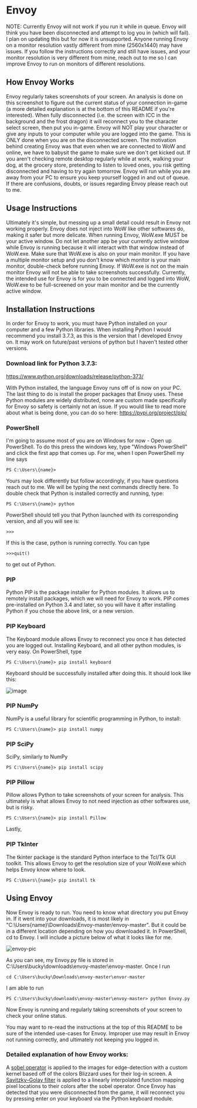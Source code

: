 # Envoy

NOTE: Currently Envoy will not work if you run it while in queue. Envoy will think you have been disconnected and attempt to log you in (which will fail). I plan on updating this but for now it is unsupported. Anyone running Envoy on a monitor resolution vastly different from mine (2560x1440) may have issues. If you follow the instructions correctly and still have issues, and your monitor resolution is very different from mine, reach out to me so I can improve Envoy to run on monitors of different resolutions.

## How Envoy Works

Envoy regularly takes screenshots of your screen. An analysis is done on this screenshot to figure out the current status of your connection in-game (a more detailed explanation is at the bottom of this README if you're interested). When fully disconnected (i.e. the screen with ICC in the background and the frost dragon) it will reconnect you to the character select screen, then put you in-game. Envoy will NOT play your character or give any inputs to your computer while you are logged into the game. This is ONLY done when you are on the disconnected screen. The motivation behind creating Envoy was that even when we are connected to WoW and online, we have to babysit the game to make sure we don't get kicked out. If you aren't checking remote desktop regularly while at work, walking your dog, at the grocery store, pretending to listen to loved ones, you risk getting disconnected and having to try again tomorrow. Envoy will run while you are away from your PC to ensure you keep yourself logged in and out of queue. If there are confusions, doubts, or issues regarding Envoy please reach out to me.

## Usage Instructions

Ultimately it's simple, but messing up a small detail could result in Envoy not working properly. Envoy does not inject into WoW like other softwares do, making it safer but more delicate. When running Envoy, WoW.exe MUST be your active window. Do not let another app be your currently active window while Envoy is running because it will interact with that window instead of WoW.exe. Make sure that WoW.exe is also on your main monitor. If you have a multiple monitor setup and you don't know which monitor is your main monitor, double-check before running Envoy. If WoW.exe is not on the main monitor Envoy will not be able to take screenshots successfully. Currently, the intended use for Envoy is for you to be connected and logged into WoW, WoW.exe to be full-screened on your main monitor and be the currently active window.

## Installation Instructions 

In order for Envoy to work, you must have Python installed on your computer and a few Python libraries. When installing Python I would recommend you install 3.7.3, as this is the version that I developed Envoy on. It may work on future/past versions of python but I haven't tested other versions.

### Download link for Python 3.7.3:
https://www.python.org/downloads/release/python-373/

With Python installed, the language Envoy runs off of is now on your PC. The last thing to do is install the proper packages that Envoy uses. These Python modules are widely distributed, none are custom made specifically for Envoy so safety is certainly not an issue. If you would like to read more about what is being done, you can do so here: https://pypi.org/project/pip/

### PowerShell
I'm going to assume most of you are on Windows for now - Open up PowerShell. To do this press the windows key, type "Windows PowerShell" and click the first app that comes up. For me, when I open PowerShell my line says
```
PS C:\Users\{name}>
```
Yours may look differently but follow accordingly, if you have questions reach out to me. We will be typing the next commands directly here. To double check that Python is installed correctly and running, type:
```
PS C:\Users\{name}> python
```

PowerShell should tell you that Python launched with its corresponding version, and all you will see is:
```
>>>
```
If this is the case, python is running correctly. You can type
```
>>>quit()
```
to get out of Python.

### PIP
Python PIP is the package installer for Python modules. It allows us to remotely install packages, which we will need for Envoy to work. PIP comes pre-installed on Python 3.4 and later, so you will have it after installing Python if you chose the above link, or a new version.

### PIP Keyboard
The Keyboard module allows Envoy to reconnect you once it has detected you are logged out. Installing Keyboard, and all other python modules, is very easy. On PowerShell, type
```
PS C:\Users\{name}> pip install keyboard
```
Keyboard should be successfully installed after doing this.
It should look like this:

![image](https://user-images.githubusercontent.com/115406246/194773896-ad25b026-d095-4a76-8814-954c728299d1.png)

### PIP NumPy
NumPy is a useful library for scientific programming in Python, to install:
```
PS C:\Users\{name}> pip install numpy
```

### PIP SciPy
SciPy, similarly to NumPy
```
PS C:\Users\{name}> pip install scipy
```

### PIP Pillow
Pillow allows Python to take screenshots of your screen for analysis. This ultimately is what allows Envoy to not need injection as other softwares use, but is risky.
```
PS C:\Users\{name}> pip install Pillow
```

Lastly,
### PIP TkInter
The tkinter package is the standard Python interface to the Tcl/Tk GUI toolkit. This allows Envoy to get the resolution size of your WoW.exe which helps Envoy know where to look.
```
PS C:\Users\{name}> pip install tk
```

## Using Envoy
Now Envoy is ready to run. You need to know what directory you put Envoy in. If it went into your downloads, it is most likely in "C:\Users\{name}\Downloads\Envoy-master/envoy-master". But it could be in a different location depending on how you downloaded it. In PowerShell, cd to Envoy. I will include a picture below of what it looks like for me.

![envoy-pic](https://user-images.githubusercontent.com/115406246/194773482-775508c7-924b-458b-8b87-72b3f7b96eb5.png)

As you can see, my Envoy.py file is stored in C:\Users\bucky\downloads\envoy-master\envoy-master. Once I run
```
cd C:\Users\bucky\Downloads\envoy-master\envor-master
```
I am able to run
```
PS C:\Users\bucky\downloads\envoy-master\envoy-master> python Envoy.py
```
Now Envoy is running and regularly taking screenshots of your screen to check your online status.

You may want to re-read the instructions at the top of this README to be sure of the intended use-cases for Envoy. Improper use may result in Envoy not running correctly, and ultimately not keeping you logged in.


### Detailed explanation of how Envoy works:
A [sobel operator](https://en.wikipedia.org/wiki/Sobel_operator) is applied to the images for edge-detection with a custom kernel based off of the colors Blizzard uses for their log-in screen. A [Savitzky–Golay filter](https://en.wikipedia.org/wiki/Savitzky%E2%80%93Golay_filter) is applied to a linearly interpolated function mapping pixel locations to their colors after the sobel operator. Once Envoy has detected that you were disconnected from the game, it will reconnect you by pressing enter on your keyboard via the Python keyboard module.
